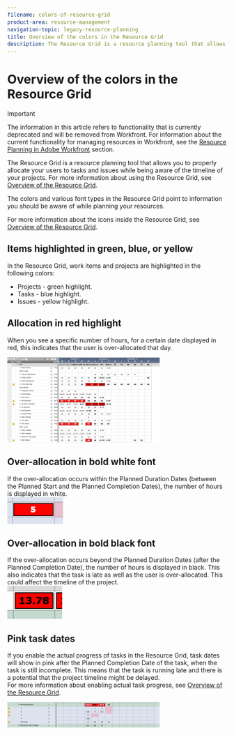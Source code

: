 ```yaml
---
filename: colors-of-resource-grid
product-area: resource-management
navigation-topic: legacy-resource-planning
title: Overview of the colors in the Resource Grid
description: The Resource Grid is a resource planning tool that allows you to properly allocate your users to tasks and issues while being aware of the timeline of your projects. For more information about using the Resource Grid, see Overview of the Resource Grid .
---
```


# Overview of the colors in the Resource Grid

>[!IMPORTANT]
>
>The information in this article refers to functionality that is currently deprecated and will be removed from Workfront. For information about the current functionality for managing resources in Workfront, see the [Resource Planning in Adobe Workfront](../../resource-mgmt/resource-planning/resource-planning-overview.md) section.

The Resource Grid is a resource planning tool that allows you to properly allocate your users to tasks and issues while being aware of the timeline of your projects. For more information about using the Resource Grid, see [Overview of the Resource Grid](../../resource-mgmt/legacy-res-planning/resource-grid-overview.md).

The colors and various font types in the Resource Grid point to information you should be aware of while planning your resources.

For more information about the icons inside the Resource Grid, see [Overview of the Resource Grid](../../resource-mgmt/legacy-res-planning/resource-grid-overview.md).

## Items highlighted in green, blue, or yellow

In the Resource Grid, work items and projects are highlighted in the following colors:

* Projects - green highlight.
* Tasks - blue highlight.
* Issues - yellow highlight.

## Allocation in red highlight

When you see a specific number of hours, for a certain date displayed in red, this indicates that the user is over-allocated that day.

![](assets/screen-shot-2013-11-05-at-9.39.34-am-350x195.png)

## Over-allocation in bold white font

If the over-allocation occurs within the Planned Duration Dates (between the Planned Start and the Planned Completion Dates), the number of hours is displayed in white.  
![](assets/overallocation-in-white-bold-font-128x61.png)

## Over-allocation in bold black font

If the over-allocation occurs beyond the Planned Duration Dates (after the Planned Completion Date), the number of hours is displayed in black. This also indicates that the task is late as well as the user is over-allocated. This could affect the timeline of the project.  
![](assets/overallocation-in-black-bold-font.png)

## Pink task dates

If you enable the actual progress of tasks in the Resource Grid, task dates will show in pink after the Planned Completion Date of the task, when the task is still incomplete. This means that the task is running late and there is a potential that the project timeline might be delayed.   
For more information about enabling actual task progress, see [Overview of the Resource Grid](../../resource-mgmt/legacy-res-planning/resource-grid-overview.md).

![](assets/screen-shot-2013-11-05-at-8.22.03-am-350x58.png)

